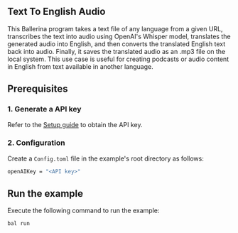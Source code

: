 ## Text To English Audio

This Ballerina program takes a text file of any language from a given URL, transcribes the text into audio using OpenAI's Whisper model, translates the generated audio into English, and then converts the translated English text back into audio. Finally, it saves the translated audio as an .mp3 file on the local system. This use case is useful for creating podcasts or audio content in English from text available in another language.

## Prerequisites

### 1. Generate a API key

Refer to the [Setup guide](https://central.ballerina.io/ballerinax/openai.audio/latest#setup-guide) to obtain the API key.

### 2. Configuration

Create a `Config.toml` file in the example's root directory as follows:

```bash
openAIKey = "<API key>"
```

## Run the example

Execute the following command to run the example:

```bash
bal run
```